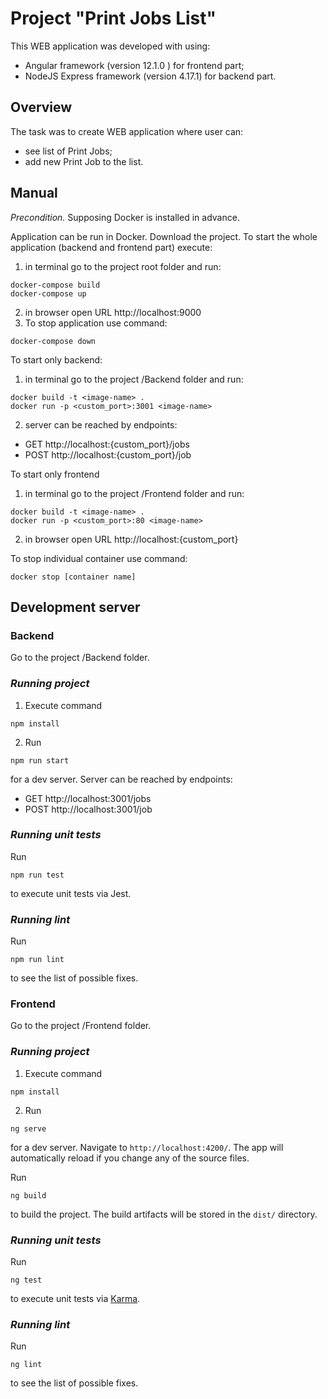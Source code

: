 # Project "Print Jobs List"

This WEB application was developed with using:
 - Angular framework (version 12.1.0 ) for frontend part;
 - NodeJS Express framework (version 4.17.1) for backend part.

## Overview
The task was to create WEB application where user can:
 - see list of Print Jobs;
 - add new Print Job to the list.

## Manual
_Precondition._ Supposing Docker is installed in advance.

Application can be run in Docker.
Download the project.
To start the whole application (backend and frontend part) execute:
1. in terminal go to the project root folder and run:
```
docker-compose build
docker-compose up
```
2. in browser open URL http://localhost:9000
3. To stop application use command:
```
docker-compose down
```

To start only backend:
1. in terminal go to the project /Backend folder and run:
```
docker build -t <image-name> .
docker run -p <custom_port>:3001 <image-name>
```
2. server can be reached by endpoints:
  - GET http://localhost:{custom_port}/jobs
  - POST http://localhost:{custom_port}/job

To start only frontend
1. in terminal go to the project /Frontend folder and run:
```
docker build -t <image-name> .
docker run -p <custom_port>:80 <image-name>
```
2. in browser open URL http://localhost:{custom_port}

To stop individual container use command:
```
docker stop [container name]
```

## Development server
### **Backend**
Go to the project /Backend folder.
### _Running project_
1. Execute command 
```
npm install
```
2. Run 
```
npm run start
```
for a dev server.
Server can be reached by endpoints:
  - GET http://localhost:3001/jobs
  - POST http://localhost:3001/job


### _Running unit tests_
Run 
```
npm run test
```
to execute unit tests via Jest.

### _Running lint_
Run 
```
npm run lint
```
to see the list of possible fixes.

### **Frontend**
Go to the project /Frontend folder.
### _Running project_
1. Execute command 
```
npm install
```
2. Run 
```
ng serve
```
for a dev server. Navigate to `http://localhost:4200/`. The app will automatically reload if you change any of the source files.

Run 
```
ng build
```
to build the project. The build artifacts will be stored in the `dist/` directory.

### _Running unit tests_
Run
```
ng test
```
to execute unit tests via [Karma](https://karma-runner.github.io).

### _Running lint_
Run 
```
ng lint
```
to see the list of possible fixes.
